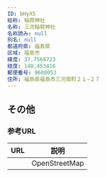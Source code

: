 ```yaml
---
ID: bHyX5
総称: 稲荷神社
名称: 三河稲荷神社
名称読み: null
別名: null
都道府県: 福島県
区域: 福島市
緯度: 37.7568723
経度: 140.453416
郵便番号: 9608053
住所: 福島県福島市三河南町２１−２７
---
```


## その他

### 参考URL

| URL | 説明          |
| --- | ------------- |
|     | OpenStreetMap |
